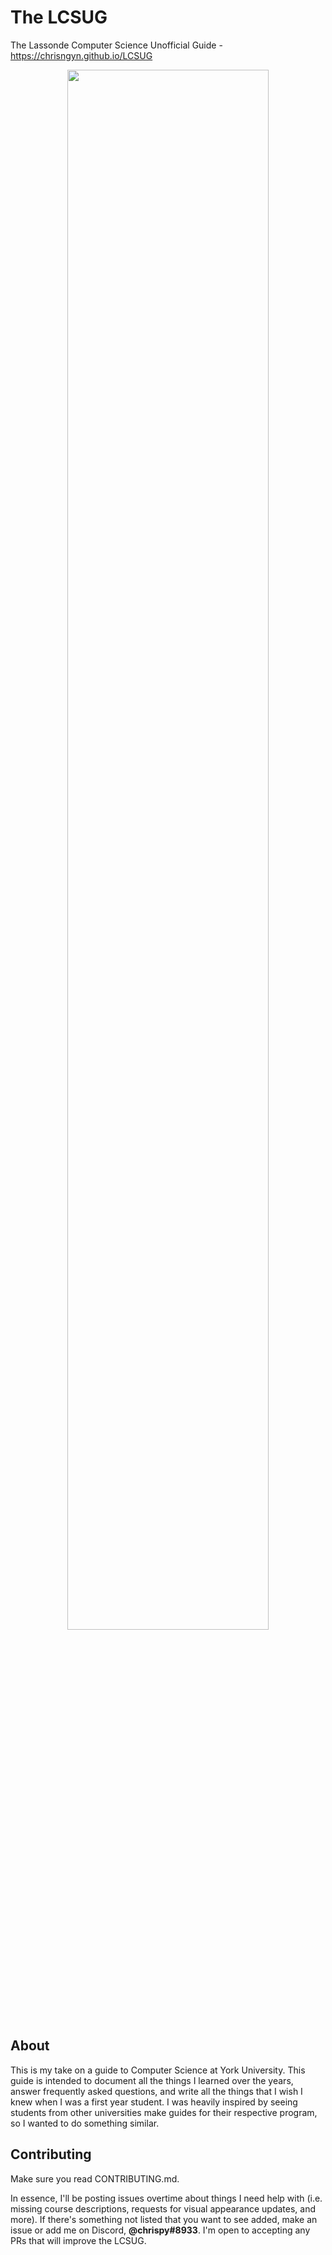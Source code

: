 # The LCSUG
The Lassonde Computer Science Unofficial Guide - https://chrisngyn.github.io/LCSUG

<p align="center"><img src="https://github.com/chrisngyn/LCSUG/blob/master/media/readme.png" width="80%"></p>

## About
This is my take on a guide to Computer Science at York University. This guide is intended to document all the things I learned over the years, answer frequently asked questions, and write all the things that I wish I knew when I was a first year student. I was heavily inspired by seeing students from other universities make guides for their respective program, so I wanted to do something similar.

## Contributing
Make sure you read CONTRIBUTING.md.  

In essence, I'll be posting issues overtime about things I need help with (i.e. missing course descriptions, requests for visual appearance updates, and more). If there's something not listed that you want to see added, make an issue or add me on Discord, **@chrispy#8933**. I'm open to accepting any PRs that will improve the LCSUG.
